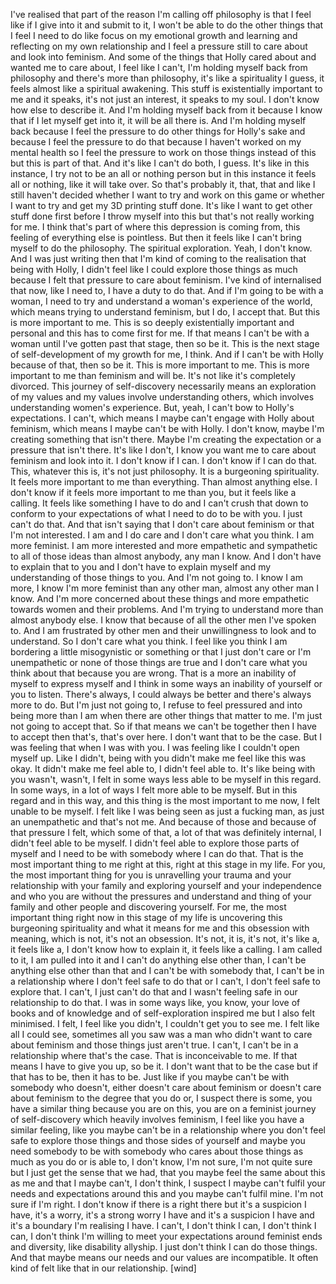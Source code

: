 ﻿I've realised that part of the reason I'm calling off philosophy is that I feel like
if I give into it and submit to it, I won't be able to do the other things that I feel
I need to do like focus on my emotional growth and learning and reflecting on my own relationship
and I feel a pressure still to care about and look into feminism. And some of the things
that Holly cared about and wanted me to care about, I feel like I can't, I'm holding myself
back from philosophy and there's more than philosophy, it's like a spirituality I guess,
it feels almost like a spiritual awakening. This stuff is existentially important to me
and it speaks, it's not just an interest, it speaks to my soul. I don't know how else
to describe it. And I'm holding myself back from it because I know that if I let myself
get into it, it will be all there is. And I'm holding myself back because I feel the
pressure to do other things for Holly's sake and because I feel the pressure to do that
because I haven't worked on my mental health so I feel the pressure to work on those things
instead of this but this is part of that. And it's like I can't do both, I guess. It's
like in this instance, I try not to be an all or nothing person but in this instance
it feels all or nothing, like it will take over. So that's probably it, that, that and
like I still haven't decided whether I want to try and work on this game or whether I
want to try and get my 3D printing stuff done. It's like I want to get other stuff done first
before I throw myself into this but that's not really working for me. I think that's
part of where this depression is coming from, this feeling of everything else is pointless.
But then it feels like I can't bring myself to do the philosophy. The spiritual exploration.
Yeah, I don't know. And I was just writing then that I'm kind of coming to the realisation
that being with Holly, I didn't feel like I could explore those things as much because
I felt that pressure to care about feminism. I've kind of internalised that now, like I
need to, I have a duty to do that. And if I'm going to be with a woman, I need to try
and understand a woman's experience of the world, which means trying to understand feminism,
but I do, I accept that. But this is more important to me. This is so deeply existentially
important and personal and this has to come first for me. If that means I can't be with
a woman until I've gotten past that stage, then so be it. This is the next stage of self-development
of my growth for me, I think. And if I can't be with Holly because of that, then so be
it. This is more important to me. This is more important to me than feminism and will
be. It's not like it's completely divorced. This journey of self-discovery necessarily
means an exploration of my values and my values involve understanding others, which involves
understanding women's experience. But, yeah, I can't bow to Holly's expectations. I can't,
which means I maybe can't engage with Holly about feminism, which means I maybe can't
be with Holly. I don't know, maybe I'm creating something that isn't there. Maybe I'm creating
the expectation or a pressure that isn't there. It's like I don't, I know you want me to care
about feminism and look into it. I don't know if I can. I don't know if I can do that. This,
whatever this is, it's not just philosophy. It is a burgeoning spirituality. It feels
more important to me than everything. Than almost anything else. I don't know if it
feels more important to me than you, but it feels like a calling. It feels like something
I have to do and I can't crush that down to conform to your expectations of what I need
to do to be with you. I just can't do that. And that isn't saying that I don't care about
feminism or that I'm not interested. I am and I do care and I don't care what you think.
I am more feminist. I am more interested and more empathetic and sympathetic to all of
those ideas than almost anybody, any man I know. And I don't have to explain that to
you and I don't have to explain myself and my understanding of those things to you. And
I'm not going to. I know I am more, I know I'm more feminist than any other man, almost
any other man I know. And I'm more concerned about these things and more empathetic towards
women and their problems. And I'm trying to understand more than almost anybody else.
I know that because of all the other men I've spoken to. And I am frustrated by other men
and their unwillingness to look and to understand. So I don't care what you think. I feel like
you think I am bordering a little misogynistic or something or that I just don't care or
I'm unempathetic or none of those things are true and I don't care what you think about
that because you are wrong. That is a more an inability of myself to express myself and
I think in some ways an inability of yourself or you to listen. There's always, I could
always be better and there's always more to do. But I'm just not going to, I refuse to
feel pressured and into being more than I am when there are other things that matter
to me. I'm just not going to accept that. So if that means we can't be together then
I have to accept then that's, that's over here. I don't want that to be the case. But
I was feeling that when I was with you. I was feeling like I couldn't open myself up.
Like I didn't, being with you didn't make me feel like this was okay. It didn't make
me feel able to, I didn't feel able to. It's like being with you wasn't, wasn't, I felt
in some ways less able to be myself in this regard. In some ways, in a lot of ways I felt
more able to be myself. But in this regard and in this way, and this thing is the most
important to me now, I felt unable to be myself. I felt like I was being seen as just a fucking
man, as just an unempathetic and that's not me. And because of those and because of that
pressure I felt, which some of that, a lot of that was definitely internal, I didn't
feel able to be myself. I didn't feel able to explore those parts of myself and I need
to be with somebody where I can do that. That is the most important thing to me right at
this, right at this stage in my life. For you, the most important thing for you is unravelling
your trauma and your relationship with your family and exploring yourself and your independence
and who you are without the pressures and understand and thing of your family and other
people and discovering yourself. For me, the most important thing right now in this stage
of my life is uncovering this burgeoning spirituality and what it means for me and this obsession
with meaning, which is not, it's not an obsession. It's not, it is, it's not, it's like a, it
feels like a, I don't know how to explain it, it feels like a calling. I am called to
it, I am pulled into it and I can't do anything else other than, I can't be anything else
other than that and I can't be with somebody that, I can't be in a relationship where I
don't feel safe to do that or I can't, I don't feel safe to explore that. I can't, I just
can't do that and I wasn't feeling safe in our relationship to do that. I was in some
ways like, you know, your love of books and of knowledge and of self-exploration inspired
me but I also felt minimised. I felt, I feel like you didn't, I couldn't get you to see
me. I felt like all I could see, sometimes all you saw was a man who didn't want to care
about feminism and those things just aren't true. I can't, I can't be in a relationship
where that's the case. That is inconceivable to me. If that means I have to give you up,
so be it. I don't want that to be the case but if that has to be, then it has to be.
Just like if you maybe can't be with somebody who doesn't, either doesn't care about feminism
or doesn't care about feminism to the degree that you do or, I suspect there is some, you
have a similar thing because you are on this, you are on a feminist journey of self-discovery
which heavily involves feminism, I feel like you have a similar feeling, like you maybe
can't be in a relationship where you don't feel safe to explore those things and those
sides of yourself and maybe you need somebody to be with somebody who cares about those
things as much as you do or is able to, I don't know, I'm not sure, I'm not quite sure
but I just get the sense that we had, that you maybe feel the same about this as me and
that I maybe can't, I don't think, I suspect I maybe can't fulfil your needs and expectations
around this and you maybe can't fulfil mine. I'm not sure if I'm right. I don't know if
there is a right there but it's a suspicion I have, it's a worry, it's a strong worry
I have and it's a suspicion I have and it's a boundary I'm realising I have. I can't,
I don't think I can, I don't think I can, I don't think I'm willing to meet your expectations
around feminist ends and diversity, like disability allyship. I just don't think I can do those
things. And that maybe means our needs and our values are incompatible. It often kind
of felt like that in our relationship.
[wind]
